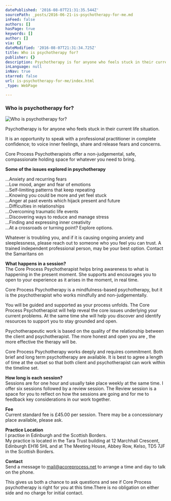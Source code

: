 ```yaml
---
datePublished: '2016-08-07T21:31:35.544Z'
sourcePath: _posts/2016-06-21-is-psychotherapy-for-me.md
inFeed: false
authors: []
hasPage: true
keywords: []
author: []
via: {}
dateModified: '2016-08-07T21:31:34.725Z'
title: Who is psychotherapy for?
publisher: {}
description: Psychotherapy is for anyone who feels stuck in their current life situation.
inLanguage: null
inNav: true
starred: false
url: is-psychotherapy-for-me/index.html
_type: WebPage

---
```

### Who is psychotherapy for?
![Who is psychotherapy for?](https://the-grid-user-content.s3-us-west-2.amazonaws.com/737fdc3c-23de-4c2f-9f0e-34061f723cd1.jpg)

Psychotherapy is for anyone who feels stuck in their current life situation.

It is an opportunity to speak with a professional practitioner in complete confidence; to voice inner feelings, share and release fears and concerns.

Core Process Psychotherapists offer a non-judgemental, safe, compassionate holding space for whatever you need to bring.

**Some of the issues explored in psychotherapy**

...Anxiety and recurring fears  
...Low mood, anger and fear of emotions  
...Self-limiting patterns that keep repeating  
...Knowing you could be more and yet feel stuck  
...Anger at past events which hijack present and future  
...Difficulties in relationships  
...Overcoming traumatic life events  
...Discovering ways to reduce and manage stress  
...Finding and expressing inner creativity  
...At a crossroads or turning point? Explore options.

Whatever is troubling you, and if it is causing ongoing anxiety and sleeplessness, please reach out to someone who you feel you can trust. A trained independent professional person, may be your best option. Contact the Samaritans on

**What happens in a session?**  
The Core Process Psychotherapist helps bring awareness to what is happening in the present moment. She supports and encourages you to open to your experience as it arises in the moment, in real time.

Core Process Psychotherapy is a mindfulness-based psychotherapy, but it is the psychotherapist who works mindfully and non-judgementally.

You will be guided and supported as your process unfolds. The Core Process Psychotherapist will help reveal the core issues underlying your current problems. At the same time she will help you discover and identify resources to support you to stay grounded and open.

Psychotherapeutic work is based on the quality of the relationship between the client and psychotherapist. The more honest and open you are , the more effective the therapy will be.

Core Process Psychotherapy works deeply and requires commitment. Both brief and long term psychotherapy are available. It is best to agree a length of time at the outset so that both client and psychotherapist can work within the timeline set.

**How long is each session?**  
Sessions are for one hour and usually take place weekly at the same time. I offer six sessions followed by a review session. The Review session is a space for you to reflect on how the sessions are going and for me to feedback key considerations in our work together.

**Fee**  
Current standard fee is £45.00 per session. There may be a concessionary place available, please ask.

**Practice Location**  
I practise in Edinburgh and the Scottish Borders.   
My practice is located in the Tara Trust building at 12 Marchhall Crescent, Edinburgh EH16 5HL and at The Meeting House, Abbey Row, Kelso, TD5 7JF in the Scottish Borders.

**Contact**  
Send a message to [mail@acoreprocess.net][0] to arrange a time and day to talk on the phone.

This gives us both a chance to ask questions and see if Core Process psychotherapy is right for you at this time.There is no obligation on either side and no charge for initial contact.

[0]: mailto:mail@acoreprocess.net